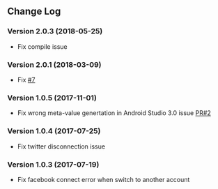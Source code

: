 ## Change Log

### Version 2.0.3 (2018-05-25)
- Fix compile issue

### Version 2.0.1 (2018-03-09)
- Fix [#7](https://github.com/jaychang0917/SimpleAuth/issues/7)

### Version 1.0.5 (2017-11-01)
- Fix wrong meta-value genertation in Android Studio 3.0 issue [PR#2](https://github.com/jaychang0917/SimpleAuth/pull/2)

### Version 1.0.4 (2017-07-25)
- Fix twitter disconnection issue

### Version 1.0.3 (2017-07-19)
- Fix facebook connect error when switch to another account
